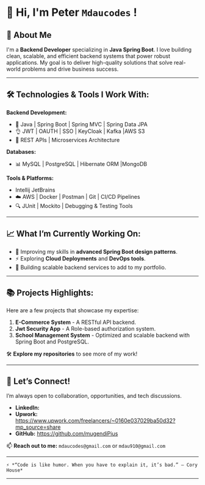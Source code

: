 # 👋 Hi, I'm Peter `Mdaucodes` !  

## 🚀 About Me  
I'm a **Backend Developer** specializing in **Java Spring Boot**. I love building clean, scalable, and efficient backend systems that power robust applications. My goal is to deliver high-quality solutions that solve real-world problems and drive business success.  

---

## 🛠️ Technologies & Tools I Work With:  

**Backend Development:**  
- 🌟 Java | Spring Boot | Spring MVC | Spring Data JPA
- 👌  JWT | OAUTH | SSO | KeyCloak | Kafka |AWS S3 
- 🔗 REST APIs | Microservices Architecture  

**Databases:**  
- 📊 MySQL | PostgreSQL | Hibernate ORM  |MongoDB

**Tools & Platforms:**  
- Intellij JetBrains
- ☁️ AWS | Docker | Postman | Git | CI/CD Pipelines  
- 🔍 JUnit | Mockito | Debugging & Testing Tools  

---

## 📈 What I’m Currently Working On:  
- 🌱 Improving my skills in **advanced Spring Boot design patterns**.  
- ⚡ Exploring **Cloud Deployments** and **DevOps tools**.  
- 💼 Building scalable backend services to add to my portfolio.  

---

## 📚 Projects Highlights:  
Here are a few projects that showcase my expertise:  

1. **E-Commerce System** - A RESTful API backend.  
2. **Jwt Security App** - A Role-based authorization system.  
3. **School Management System** - Optimized and scalable backend with Spring Boot and PostgreSQL.  

🛠️ **Explore my repositories** to see more of my work!  

---

## 💬 Let’s Connect!  
I’m always open to collaboration, opportunities, and tech discussions.  

- **LinkedIn:**  
- **Upwork:** https://www.upwork.com/freelancers/~0160e037029ba50d32?mp_source=share 
- **GitHub:** https://github.com/mugendiPius

📫 **Reach out to me:** `mdaucodes@gmail.com` or `mdau910@gmail.com` 

---

`⚡ *“Code is like humor. When you have to explain it, it’s bad.” – Cory House*  `

---

